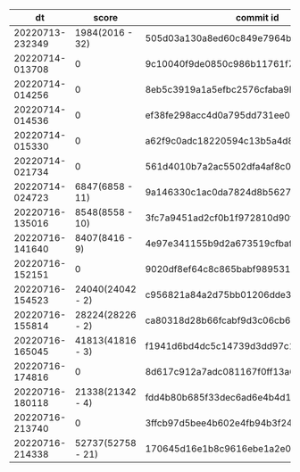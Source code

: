 |dt|score|commit id|change log|
|--|--|--|--|
|20220713-232349|1984(2016 - 32)|505d03a130a8ed60c849e7964b6e439ddf04efb4|first bench|
|20220714-013708|0|9c10040f9de0850c986b11761f79b2bf63848d69|test|
|20220714-014256|0|8eb5c3919a1a5efbc2576cfaba9bb5bbc4cefa2d|test2|
|20220714-014536|0|ef38fe298acc4d0a795dd731ee07d5abd31ecff5|test3|
|20220714-015330|0|a62f9c0adc18220594c13b5a4d8ce34de3c92c6a|make appserver2 mysql|
|20220714-021734|0|561d4010b7a2ac5502dfa4af8c015ca96ec26657|make appserver2 mysql|
|20220714-024723|6847(6858 - 11)|9a146330c1ac0da7824d8b5627d2c04d2d0c5fcc|make appserver2 mysql|
|20220716-135016|8548(8558 - 10)|3fc7a9451ad2cf0b1f972810d90fac6d3b4de5ae|alp|
|20220716-141640|8407(8416 - 9)|4e97e341155b9d2a673519cfbafceeb302a1b05c|pt-query-digest|
|20220716-152151|0|9020df8ef64c8c865babf9895311f5e2c29e136e|jia_isu_uuid_rev_timestamp_idx|
|20220716-154523|24040(24042 - 2)|c956821a84a2d75bb01206dde30ec4912851f033|jia_isu_uuid_rev_timestamp_idx|
|20220716-155814|28224(28226 - 2)|ca80318d28b66fcabf9d3c06cb63530b4909b938|load balance|
|20220716-165045|41813(41816 - 3)|f1941d6bd4dc5c14739d3dd97c1fc5cfd4357775|trend limit 1|
|20220716-174816|0|8d617c912a7adc081167f0ff13a6db23f1eaeb03|/api/trend window function|
|20220716-180118|21338(21342 - 4)|fdd4b80b685f33dec6ad6e4b4d1cb7c788b80985|/api/trend window function|
|20220716-213740|0|3ffcb97d5bee4b602e4fb94b3f249f5be2ab92a3|memcache /api/trend|
|20220716-214338|52737(52758 - 21)|170645d16e1b8c9616ebe1a2e06990879bc4aa14|memcache /api/trend|
